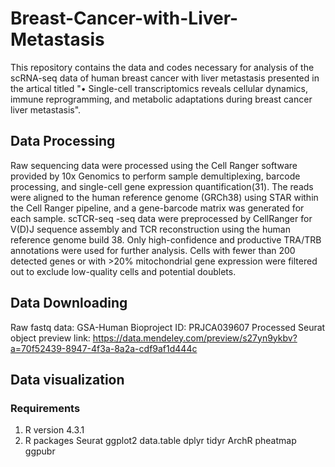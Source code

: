 # Breast-Cancer-with-Liver-Metastasis
This repository contains the data and codes necessary for analysis of the scRNA-seq data of human breast cancer with liver metastasis presented in the artical titled "•	Single-cell transcriptomics reveals cellular dynamics, immune reprogramming, and metabolic adaptations during breast cancer liver metastasis".

## Data Processing
Raw sequencing data were processed using the Cell Ranger software provided by 10x Genomics to perform sample demultiplexing, barcode processing, and single-cell gene expression quantification(31). The reads were aligned to the human reference genome (GRCh38) using STAR within the Cell Ranger pipeline, and a gene-barcode matrix was generated for each sample. scTCR-seq -seq data were preprocessed by CellRanger for V(D)J sequence assembly and TCR reconstruction using the human reference genome build 38. Only high-confidence and productive TRA/TRB annotations were used for further analysis. Cells with fewer than 200 detected genes or with >20% mitochondrial gene expression were filtered out to exclude low-quality cells and potential doublets.

## Data Downloading
Raw fastq data: GSA-Human Bioproject ID: PRJCA039607
Processed Seurat object preview link: https://data.mendeley.com/preview/s27yn9ykbv?a=70f52439-8947-4f3a-8a2a-cdf9af1d444c

## Data visualization
### Requirements
1. R version 4.3.1
2. R packages
      Seurat
      ggplot2
      data.table
      dplyr
      tidyr
      ArchR
      pheatmap
      ggpubr
